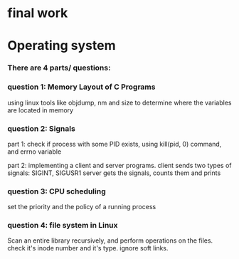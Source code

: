 # final work
# Operating system

### There are 4 parts/ questions: 

### question 1: Memory Layout of C Programs

using linux tools like objdump, nm and size to determine where the variables are located in memory


### question 2: Signals

part 1: check if process with some PID exists, using kill(pid, 0) command, and errno variable

part 2: implementing a client and server programs. 
        client sends two types of signals: SIGINT, SIGUSR1
        server gets the signals, counts them and prints
        
      
### question 3: CPU scheduling

set the priority and the policy of a running process


### question 4: file system in Linux

Scan an entire library recursively, and perform operations on the files.
check it's inode number and it's type. ignore soft links.
